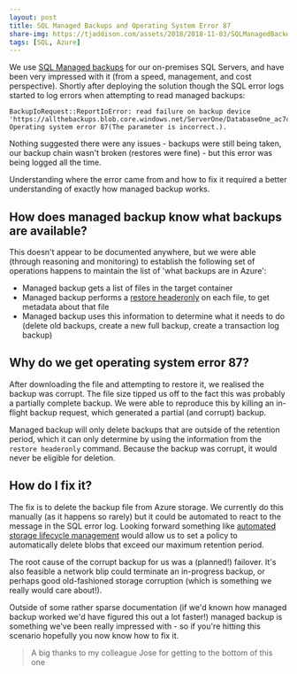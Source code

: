 ```yaml
---
layout: post
title: SQL Managed Backups and Operating System Error 87
share-img: https://tjaddison.com/assets/2018/2018-11-03/SQLManagedBackup.png
tags: [SQL, Azure]
---
```


We use [SQL Managed backups] for our on-premises SQL Servers, and have been very impressed with it (from a speed, management, and cost perspective).  Shortly after deploying the solution though the SQL error logs started to log errors when attempting to read managed backups:

```
BackupIoRequest::ReportIoError: read failure on backup device 'https://allthebackups.blob.core.windows.net/ServerOne/DatabaseOne_ac7caecc997f4cf192d3befba2ed00c4_11b995a1cb9a49d4a40d2bc2f181e17a_20180202100928+00.log'. Operating system error 87(The parameter is incorrect.).
```

Nothing suggested there were any issues - backups were still being taken, our backup chain wasn't broken (restores were fine) - but this error was being logged all the time.

Understanding where the error came from and how to fix it required a better understanding of exactly how managed backup works.
<!--more-->

## How does managed backup know what backups are available?

This doesn't appear to be documented anywhere, but we were able (through reasoning and monitoring) to establish the following set of operations happens to maintain the list of 'what backups are in Azure':

- Managed backup gets a list of files in the target container
- Managed backup performs a [restore headeronly] on each file, to get metadata about that file
- Managed backup uses this information to determine what it needs to do (delete old backups, create a new full backup, create a transaction log backup)

## Why do we get operating system error 87?

After downloading the file and attempting to restore it, we realised the backup was corrupt.  The file size tipped us off to the fact this was probably a partially complete backup.  We were able to reproduce this by killing an in-flight backup request, which generated a partial (and corrupt) backup.

Managed backup will only delete backups that are outside of the retention period, which it can only determine by using the information from the `restore headeronly` command.  Because the backup was corrupt, it would never be eligible for deletion.

## How do I fix it?

The fix is to delete the backup file from Azure storage.  We currently do this manually (as it happens so rarely) but it could be automated to react to the message in the SQL error log.  Looking forward something like [automated storage lifecycle management] would allow us to set a policy to automatically delete blobs that exceed our maximum retention period.

The root cause of the corrupt backup for us was a (planned!) failover.  It's also feasible a network blip could terminate an in-progress backup, or perhaps good old-fashioned storage corruption (which is something we really would care about!).

Outside of some rather sparse documentation (if we'd known how managed backup worked we'd have figured this out a lot faster!) managed backup is something we've been really impressed with - so if you're hitting this scenario hopefully you now know how to fix it.

>A big thanks to my colleague Jose for getting to the bottom of this one

[SQL managed backups]: https://docs.microsoft.com/en-us/sql/relational-databases/backup-restore/sql-server-managed-backup-to-microsoft-azure
[restore headeronly]: https://docs.microsoft.com/en-us/sql/t-sql/statements/restore-statements-headeronly-transact-sql
[automated storage lifecycle management]: https://docs.microsoft.com/en-us/azure/storage/common/storage-lifecycle-managment-concepts